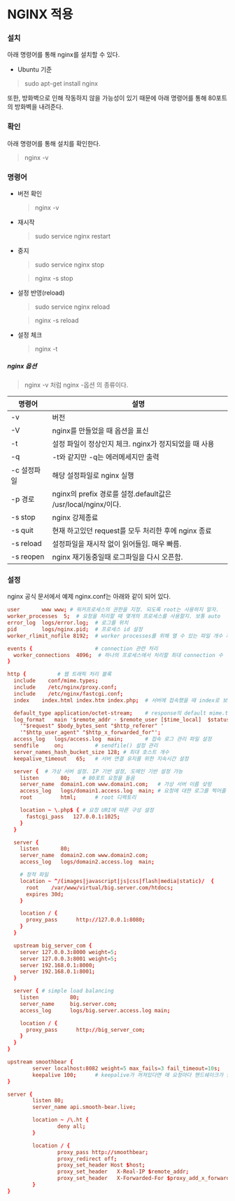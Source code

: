 # NGINX 적용

### 설치

아래 명령어를 통해 nginx를 설치할 수 있다.

- Ubuntu 기준

> sudo apt-get install nginx

또한, 방화벽으로 인해 작동하지 않을 가능성이 있기 때문에 아래 명령어를 통해 80포트의 방화벽을 내려준다.

### 확인

아래 명령어를 통해 설치를 확인한다.

> nginx -v

### 명령어

- 버전 확인

  > nginx -v

- 재시작

  > sudo service nginx restart

- 중지

  > sudo service nginx stop

  > nginx -s stop

- 설정 반영(reload)

  > sudo service nginx reload

  > nginx -s reload

- 설정 체크

  > nginx -t

##### nginx 옵션

> nginx -v 처럼 nginx -옵션 의 종류이다.

| 명령어      | 설명                                                         |
| ----------- | ------------------------------------------------------------ |
| -v          | 버전                                                         |
| -V          | nginx를 만들었을 때 옵션을 표신                              |
| -t          | 설정 파일이 정상인지 체크. nginx가 정지되었을 때 사용        |
| -q          | -t와 같지만 -q는 에러메세지만 출력                           |
| -c 설정파일 | 해당 설정파일로 nginx 실행                                   |
| -p 경로     | nginx의 prefix 경로를 설정.default값은 /usr/local/nginx/이다. |
| -s stop     | nginx 강제종료                                               |
| -s quit     | 현재 하고있던 request를 모두 처리한 후에 nginx 종료          |
| -s reload   | 설정파일을 재시작 없이 읽어들임. 매우 빠름.                  |
| -s reopen   | nginx 재기동중일때 로그파일을 다시 오픈함.                   |

### 설정

nginx 공식 문서에서 예제 nginx.conf는 아래와 같이 되어 있다.

```conf
user       www www; # 워커프로세스의 권한을 지정. 되도록 root는 사용하지 말자.
worker_processes  5;  # 요청을 처리할 때 몇개의 프로세스를 사용할지. 보통 auto
error_log  logs/error.log;	# 로그를 위치
pid        logs/nginx.pid;	# 프로세스 id 설정
worker_rlimit_nofile 8192;	# worker processes를 위해 열 수 있는 파일 개수 제한

events {					# connection 관련 처리
  worker_connections  4096;  # 하나의 프로세스에서 처리할 최대 connection 수
}

http {			# 웹 트래픽 처리 블록
  include    conf/mime.types;
  include    /etc/nginx/proxy.conf;
  include    /etc/nginx/fastcgi.conf;
  index    index.html index.htm index.php;	# 서버에 접속했을 때 index로 보여줄 이름 설정

  default_type application/octet-stream;	# response의 default mime.type 값 지정
  log_format   main '$remote_addr - $remote_user [$time_local]  $status '	# 로그형식 지정
    '"$request" $body_bytes_sent "$http_referer" '
    '"$http_user_agent" "$http_x_forwarded_for"';
  access_log   logs/access.log  main;		# 접속 로그 관리 파일 설정
  sendfile     on;			# sendfile() 설정 관리
  server_names_hash_bucket_size 128; # 최대 호스트 개수
  keepalive_timeout   65;	# 서버 연결 유지를 위한 지속시간 설정

  server {	# 가상 서버 설정. IP 기반 설정, 도메인 기반 설정 가능
    listen       80;	# 80포트 요청을 들음
    server_name  domain1.com www.domain1.com;	# 가상 서버 이름 섲렁
    access_log   logs/domain1.access.log  main;	# 요청에 대한 로그를 찍어줄 곳
    root         html;		# root 디렉토리

    location ~ \.php$ {	# 요청 URI에 따른 구성 설정
      fastcgi_pass   127.0.0.1:1025;
    }
  }

  server {
    listen       80;
    server_name  domain2.com www.domain2.com;
    access_log   logs/domain2.access.log  main;

    # 정적 파일
    location ~ ^/(images|javascript|js|css|flash|media|static)/  {
      root    /var/www/virtual/big.server.com/htdocs;
      expires 30d;
    }

    location / {
      proxy_pass      http://127.0.0.1:8080;
    }
  }

  upstream big_server_com {
    server 127.0.0.3:8000 weight=5;
    server 127.0.0.3:8001 weight=5;
    server 192.168.0.1:8000;
    server 192.168.0.1:8001;
  }

  server { # simple load balancing
    listen          80;
    server_name     big.server.com;
    access_log      logs/big.server.access.log main;

    location / {
      proxy_pass      http://big_server_com;
    }
  }
}
```

``` conf
upstream smoothbear {
        server localhost:8082 weight=5 max_fails=3 fail_timeout=10s;	# 서버의 8082 포트로 보내준다는 의미. 
        keepalive 100;		# keepalive가 꺼져있다면 매 요청마다 핸드쉐이크가 발생하기 때문에, 최대 몇개의 커넥션을 유지할건지 설정
}

server {
        listen 80;
        server_name api.smooth-bear.live;

        location ~ /\.ht {
                deny all;
        }

        location / {
                proxy_pass http://smoothbear;
                proxy_redirect off;
                proxy_set_header Host $host;
                proxy_set_header   X-Real-IP $remote_addr;
                proxy_set_header   X-Forwarded-For $proxy_add_x_forwarded_for;
        }
}
```

